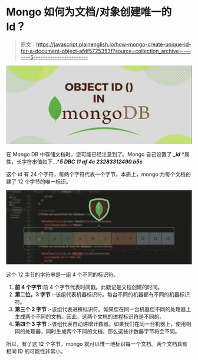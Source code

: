 # Mongo 如何为文档/对象创建唯一的 Id？

> 原文：<https://javascript.plainenglish.io/how-mongo-create-unique-id-for-a-document-object-afdf5725353f?source=collection_archive---------5----------------------->

![](img/342d9f3bc607f594497aedddd906875d.png)

在 Mongo DB 中存储文档时，您可能已经注意到了。Mongo 自己设置了 ***_id*** *属性，长字符串值如下…****5 DBC 11 af 4c 23283312490 b5c***

这个 id 有 24 个字符，每两个字符代表一个字节。本质上，mongo 为每个文档创建了 12 个字节的唯一标识。

![](img/dc5d6563a7fcb2ef3293e1081d9a19b7.png)

这个 12 字节的字符串是一组 4 个不同的标识符。

1.  **前 4 个字节**:前 4 个字节代表时间戳。此戳记是文档创建的时间。
2.  **第二位，3 字节** :-该组代表机器标识符。每台不同的机器都有不同的机器标识符。
3.  **第三个 2 字节** :-该组代表进程标识符。如果您在同一台机器但不同的处理器上生成两个不同的文档。因此，这两个文档的进程标识符是不同的。
4.  **第四个 3 字节** :-该组代表自动递增计数器。如果我们在同一台机器上，使用相同的处理器，同时生成两个不同的文档，那么这些计数器字节将会不同。

所以，有了这 12 个字节，mongo 就可以惟一地标识每一个文档。两个文档具有相同 ID 的可能性非常小。